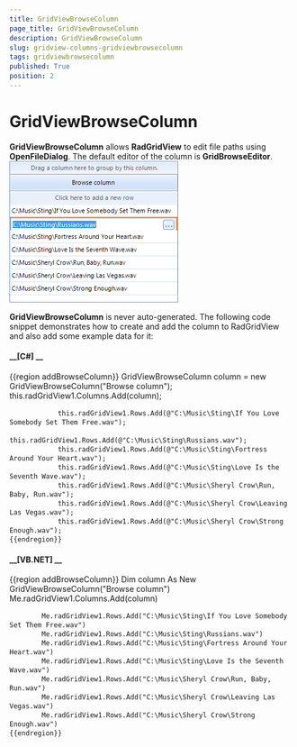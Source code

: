 ```yaml
---
title: GridViewBrowseColumn
page_title: GridViewBrowseColumn
description: GridViewBrowseColumn
slug: gridview-columns-gridviewbrowsecolumn
tags: gridviewbrowsecolumn
published: True
position: 2
---
```


# GridViewBrowseColumn



__GridViewBrowseColumn__ allows __RadGridView__ to edit file paths using
      	__OpenFileDialog__. The default editor of the column is __GridBrowseEditor__.
      ![gridview-columns-gridviewbrowsecolumn 001](images/gridview-columns-gridviewbrowsecolumn001.png)

__GridViewBrowseColumn__ is never auto-generated. The following code snippet
			demonstrates how to create and add the column to RadGridView and also add some example data for it:
		

#### __[C#] __

{{region addBrowseColumn}}
	            GridViewBrowseColumn column = new GridViewBrowseColumn("Browse column");
	            this.radGridView1.Columns.Add(column);
	
	            this.radGridView1.Rows.Add(@"C:\Music\Sting\If You Love Somebody Set Them Free.wav");
	            this.radGridView1.Rows.Add(@"C:\Music\Sting\Russians.wav");
	            this.radGridView1.Rows.Add(@"C:\Music\Sting\Fortress Around Your Heart.wav");
	            this.radGridView1.Rows.Add(@"C:\Music\Sting\Love Is the Seventh Wave.wav");
	            this.radGridView1.Rows.Add(@"C:\Music\Sheryl Crow\Run, Baby, Run.wav");
	            this.radGridView1.Rows.Add(@"C:\Music\Sheryl Crow\Leaving Las Vegas.wav");
	            this.radGridView1.Rows.Add(@"C:\Music\Sheryl Crow\Strong Enough.wav");
	{{endregion}}



#### __[VB.NET] __

{{region addBrowseColumn}}
	        Dim column As New GridViewBrowseColumn("Browse column")
	        Me.radGridView1.Columns.Add(column)
	
	        Me.radGridView1.Rows.Add("C:\Music\Sting\If You Love Somebody Set Them Free.wav")
	        Me.radGridView1.Rows.Add("C:\Music\Sting\Russians.wav")
	        Me.radGridView1.Rows.Add("C:\Music\Sting\Fortress Around Your Heart.wav")
	        Me.radGridView1.Rows.Add("C:\Music\Sting\Love Is the Seventh Wave.wav")
	        Me.radGridView1.Rows.Add("C:\Music\Sheryl Crow\Run, Baby, Run.wav")
	        Me.radGridView1.Rows.Add("C:\Music\Sheryl Crow\Leaving Las Vegas.wav")
	        Me.radGridView1.Rows.Add("C:\Music\Sheryl Crow\Strong Enough.wav")
	{{endregion}}


